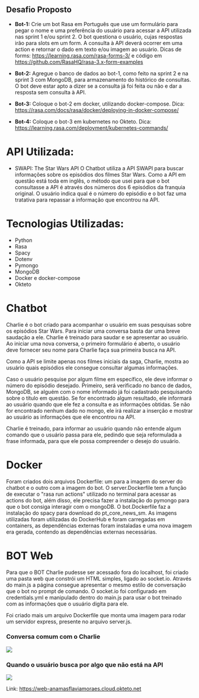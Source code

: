 ## Desafio Proposto

 - **Bot-1:** Crie um bot Rasa em Português que use um formulário para pegar o nome e uma preferência do usuário para acessar a API utilizada nas sprint 1 e/ou sprint 2. O bot questiona o usuário, cujas respostas irão para slots em um form. A consulta à API deverá ocorrer em uma action e retornar o dado em texto e/ou imagem ao usuário. Dicas de forms: https://learning.rasa.com/rasa-forms-3/ e código em https://github.com/RasaHQ/rasa-3.x-form-examples

 - **Bot-2:** Agregue o banco de dados ao bot-1, como feito na sprint 2 e na sprint 3 com MongoDB, para armazenamento do histórico de consultas. O bot deve estar apto a dizer se a consulta já foi feita ou não e dar a resposta sem consulta à API.

 - **Bot-3:** Coloque o bot-2 em docker, utilizando docker-compose. Dica: https://rasa.com/docs/rasa/docker/deploying-in-docker-compose/

 - **Bot-4:** Coloque o bot-3 em kubernetes no Okteto. Dica: https://learning.rasa.com/deployment/kubernetes-commands/

# API Utilizada:

- SWAPI: The Star Wars API
O Chatbot utiliza a API SWAPI para buscar informações sobre os episódios dos filmes Star Wars.
Como a API em questão está toda em inglês, o método que usei para que o bot consultasse a API é através dos números dos 6 episódios da franquia original. O usuário indica qual é o número do episódio e o bot faz uma tratativa para repassar a informação que encontrou na API.

# Tecnologias Utilizadas:
- Python 
- Rasa 
- Spacy 
- Dotenv
- Pymongo 
- MongoDB
- Docker e docker-compose 
- Okteto

# Chatbot
Charlie é o bot criado para acompanhar o usuário em suas pesquisas sobre os episódios Star Wars. Para iniciar uma conversa basta dar uma breve saudação a ele. Charlie é treinado para saudar e se apresentar ao usuário. Ao iniciar uma nova conversa, o primeiro formulário é aberto, o usuário deve fornecer seu nome para Charlie faça sua primeira busca na API. 

Como a API se limite apenas nos filmes iniciais da saga, Charlie, mostra ao usuário quais episódios ele consegue consultar algumas informações. 

Caso o usuário pesquise por algum filme em específico, ele deve informar o número do episódio desejado. Primeiro, será verificado no banco de dados, MongoDB, se alguém com o nome informado já foi cadastrado pesquisando sobre o título em questão. Se for encontrado algum resultado, ele informará ao usuário quando que ele fez a consulta e as informações obtidas. Se não for encontrado nenhum dado no mongo, ele irá realizar a inserção e mostrar ao usuário as informações que ele encontrou na API.

Charlie é treinado, para informar ao usuário quando não entende algum comando que o usuário passa para ele, pedindo que seja reformulada a frase informada, para que ele possa compreender o desejo do usuário.

# Docker

Foram criados dois arquivos Dockerfile: um para a imagem do server do chatbot e o outro com a imagem do bot. O server.Dockerfile tem a função de executar o "rasa run actions" utilizado no terminal para acessar as actions do bot, além disso, ele precisa fazer a instalação do pymongo para que o bot consiga interagir com o mongoDB. O bot.Dockerfile faz a instalação do spacy para download do pt_core_news_sm. As imagens utilizadas foram utilizadas do DockerHub e foram carregadas em containers, as dependências externas foram instaladas e uma nova imagem era gerada, contendo as dependências externas necessárias. 

# BOT Web
Para que o BOT Charlie pudesse ser acessado fora do localhost, foi criado uma pasta web que constrói um HTML simples, ligado ao socket.io. Através do main.js a página consegue apresentar o mesmo estilo de conversação que o bot no prompt de comando. O socket.io foi configurado em credentials.yml e manipulado dentro do main.js para usar o bot treinado com as informações que o usuário digita para ele.

Foi criado mais um arquivo Dockerfile que monta uma imagem para rodar um servidor express, presente no arquivo server.js.

<h3>Conversa comum com o Charlie</h3>
<img src="https://user-images.githubusercontent.com/105460289/177201101-b63d8d24-6cd4-47f7-8d1c-8767391dab86.png">

<h3>Quando o usuário busca por algo que não está na API</h3>
<img src="https://user-images.githubusercontent.com/105460289/177201921-9a8dcaf7-242e-424e-b704-54b34ba39d3c.png">

Link: https://web-anamasflaviamoraes.cloud.okteto.net
